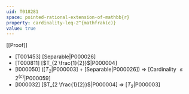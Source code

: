 ```yaml
---
uid: T018281
space: pointed-rational-extension-of-mathbb{r}
property: cardinality-leq-2^{mathfrak(c)}
value: true
---
```

[[Proof]]

* [T001453] [Separable|P000026]
* [T000811] [$T_{2 \frac{1}{2}}$|P000004]
* [I000050] ([$T_2$|P000003] + [Separable|P000026]) => [Cardinality $\leq 2^{\mathfrak(c)}$|P000059]
* [I000032] [$T_{2 \frac{1}{2}}$|P000004] => [$T_2$|P000003]

